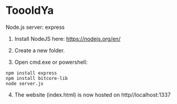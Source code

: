 # ToooldYa

Node.js server: express

1. Install NodeJS here: https://nodejs.org/en/

2. Create a new folder.

3. Open cmd.exe or powershell:
```npm init -y
npm install express
npm install bitcore-lib
node server.js
```

4. The website (index.html) is now hosted on http//localhost:1337
